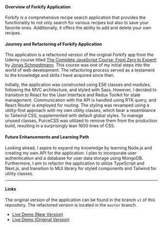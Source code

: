 
#### Overview of Forkify Application
Forkify is a comprehensive recipe search application that provides the functionality to not only search for various
recipes but also to save your favorite ones. Additionally, it offers the ability to add and delete your own recipes.

#### Journey and Refactoring of Forkify Application
This application is a refactored version of the original Forkify app from the Udemy course titled [The Complete
JavaScript Course: From Zero to Expert!](https://www.udemy.com/course/the-complete-javascript-course/) by [Jonas Schmedtmann](https://twitter.com/jonasschmedtman). This course was one of my initial steps into the world of
web development. The refactoring process served as a testament to the knowledge and skills I have acquired since then.

Initially, the application was constructed using ES6 classes and modules, following the MVC architecture, and styled
with Sass. However, I decided to transition to React for the User Interface and Redux Toolkit for state management.
Communication with the API is handled using RTK query, and React Router is employed for routing. The styling was
revamped using a utility-first approach with my own utility classes, which bear a resemblance to Tailwind CSS,
supplemented with default global styles. To manage unused classes, PurceCSS was utilized to remove them from the
production build, resulting in a surprisingly lean 1600 lines of CSS.

#### Future Enhancements and Learning Path
Looking ahead, I aspire to expand my knowledge by learning Node.js and creating my own API for the application. I plan
to incorporate user authentication and a database for user data storage using MongoDB. Furthermore, I aim to refactor
the application to utilize TypeScript and Next.js, and transition to MUI library for styled components and Tailwind for
utility classes.

---
#### Links
The original version of the application can be found in the branch `v1` of this repository. The refactored version is
located in the `master` branch. 

- [Live Demo (New Version)](https://www.example.com/)
- [Live Demo (Original Version)](https://www.example.com/)




